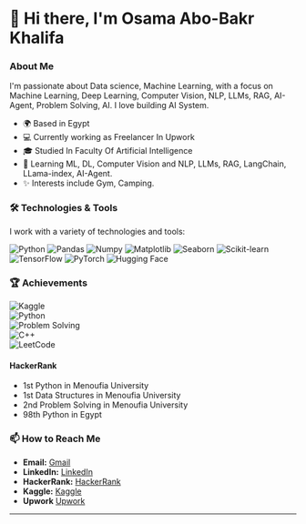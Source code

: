 # 👋 Hi there, I'm Osama Abo-Bakr Khalifa

### About Me

I'm passionate about Data science, Machine Learning, with a focus on Machine Learning, Deep Learning, Computer Vision, NLP, LLMs, RAG, AI-Agent, Problem Solving, AI. I love building AI System.

- 🌍 Based in Egypt
- 💻 Currently working as Freelancer In Upwork
- 🎓 Studied In Faculty Of Artificial Intelligence
- 🌱 Learning ML, DL, Computer Vision and NLP, LLMs, RAG, LangChain, LLama-index, AI-Agent.
- ✨ Interests include Gym, Camping.

### 🛠️ Technologies & Tools

I work with a variety of technologies and tools:

![Python](https://img.shields.io/badge/Python-3776AB?style=flat&logo=python&logoColor=white)
![Pandas](https://img.shields.io/badge/Pandas-150458?style=flat&logo=pandas&logoColor=white)
![Numpy](https://img.shields.io/badge/Numpy-013243?style=flat&logo=numpy&logoColor=white)
![Matplotlib](https://img.shields.io/badge/Matplotlib-FF6666?style=flat&logo=matplotlib&logoColor=white)
![Seaborn](https://img.shields.io/badge/Seaborn-00B4D9?style=flat&logo=seaborn&logoColor=white)
![Scikit-learn](https://img.shields.io/badge/Scikit--learn-F7931E?style=flat&logo=scikit-learn&logoColor=white)
![TensorFlow](https://img.shields.io/badge/TensorFlow-FF6F00?style=flat&logo=tensorflow&logoColor=white)
![PyTorch](https://img.shields.io/badge/PyTorch-EE4C2C?style=flat&logo=pytorch&logoColor=white)
![Hugging Face](https://img.shields.io/badge/Hugging%20Face-FFD95D?style=flat&logo=huggingface&logoColor=black)


### 🏆 Achievements

<!-- Use GitHub Shield Badges or custom images -->

![Kaggle](https://img.shields.io/badge/Kaggle-Expert-20BEFF?style=flat&logo=kaggle&logoColor=white)    
![Python](https://img.shields.io/badge/Python-Gold-FFD700?style=flat&logo=python&logoColor=white)    
![Problem Solving](https://img.shields.io/badge/Problem_Solving-Gold-FFD700?style=flat&logo=codeforces&logoColor=white)   
![C++](https://img.shields.io/badge/C++-Gold-FFD700?style=flat&logo=cplusplus&logoColor=white)     
![LeetCode](https://img.shields.io/badge/LeetCode-Top%20Contributor-FFA116?style=flat&logo=leetcode&logoColor=white)  

#### HackerRank
- 1st Python in Menoufia University
- 1st Data Structures in Menoufia University
- 2nd Problem Solving in Menoufia University
- 98th Python in Egypt

### 📫 How to Reach Me

- **Email:** [Gmail](osamaoabobakr12@gmail.com)
- **LinkedIn:** [LinkedIn](https://linkedin.com/in/osama-abo-bakr-293614259)
- **HackerRank:** [HackerRank](https://www.hackerrank.com/profile/osamaoabobakr12)
- **Kaggle:** [Kaggle](https://www.kaggle.com/osamaabobakr)
- **Upwork** [Upwork](https://www.upwork.com/freelancers/~010f16d64eed3e8654)

---
